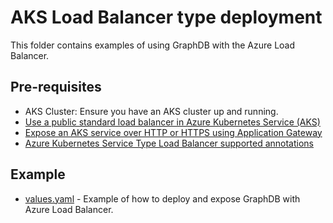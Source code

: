 # AKS Load Balancer type deployment

This folder contains examples of using GraphDB with the Azure Load Balancer.

## Pre-requisites 

* AKS Cluster: Ensure you have an AKS cluster up and running.
* [Use a public standard load balancer in Azure Kubernetes Service (AKS)](https://learn.microsoft.com/en-us/azure/aks/load-balancer-standard)
* [Expose an AKS service over HTTP or HTTPS using Application Gateway](https://learn.microsoft.com/en-us/azure/application-gateway/ingress-controller-expose-service-over-http-https)
* [Azure Kubernetes Service Type Load Balancer supported annotations](https://cloud-provider-azure.sigs.k8s.io/topics/loadbalancer/#loadbalancer-annotations)

## Example

* [values.yaml](values.yaml) - Example of how to deploy and expose GraphDB with Azure Load Balancer.
